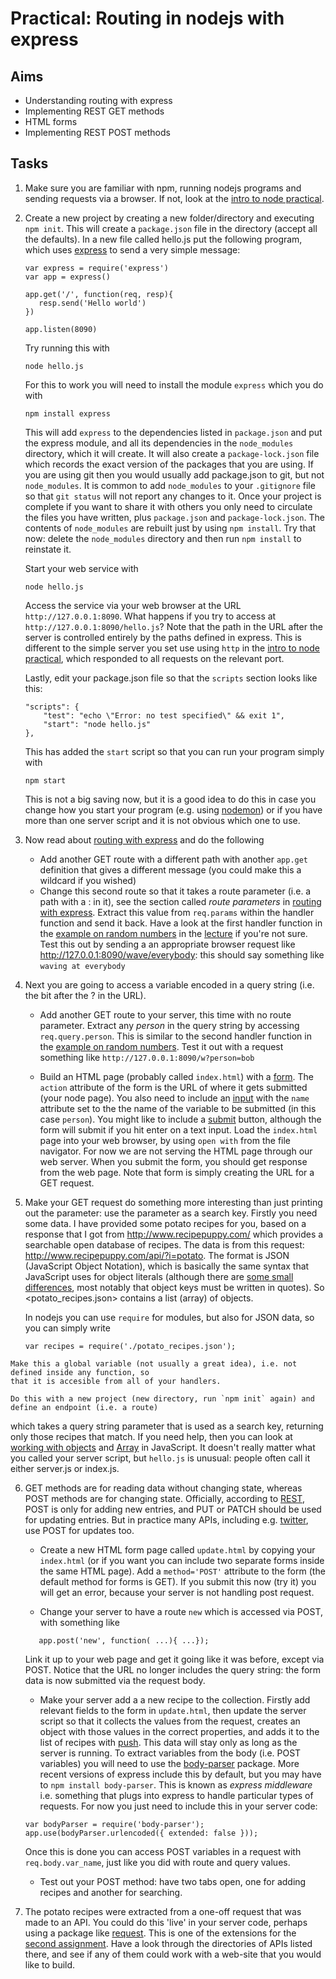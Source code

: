 # Practical: Routing in nodejs with express

## Aims

* Understanding routing with express
* Implementing REST GET methods
* HTML forms
* Implementing REST POST methods


## Tasks

1. Make sure you are familiar with npm, running nodejs programs and sending requests via a
   browser. If not, look at the [intro to node practical](../node_intro/). 

2. Create a new project by creating a new folder/directory and executing `npm init`. This will
   create a `package.json` file in the directory (accept all the defaults). In a new file
   called hello.js put the following program, which uses [express](https://expressjs.com/) to send a
   very simple message: 

    ```
    var express = require('express')
    var app = express()

    app.get('/', function(req, resp){
       resp.send('Hello world')
    })

    app.listen(8090)
    ```

    Try running this with
    
    ```
    node hello.js
    ```

    For this to work you will need to install the module `express` which you do with
    
    ```
    npm install express
    ```
    
    This will add `express` to the dependencies listed in `package.json` and put the express module,
    and all its dependencies in the `node_modules` directory, which it will create. It will also
    create a `package-lock.json` file which records the exact version of the packages that you are
    using. If you are using git then you would usually add package.json to git, but not
    `node_modules`. It is common to add `node_modules` to your `.gitignore` file so that `git status` will
    not report any changes to it. Once your project is complete if you want to share it with others you only need to circulate the files
    you have written, plus `package.json` and `package-lock.json`. The contents of `node_modules`
    are rebuilt just by using `npm install`. Try that now: delete the `node_modules` directory and
    then run `npm install` to reinstate it.
    
    Start your web service with
    
    ```
    node hello.js
    ```
    
    Access the service via your web browser at the URL `http://127.0.0.1:8090`. What happens if you try
    to access at `http://127.0.0.1:8090/hello.js`? Note that the path in the URL after the server is
    controlled entirely by the paths defined in express. This is different to the simple server you set
    use using `http` in the [intro to node practical](../node_intro/), which responded to all requests
    on the relevant port.
    
    Lastly, edit your package.json file so that the `scripts` section looks like this:
    
    ```
    "scripts": {
        "test": "echo \"Error: no test specified\" && exit 1",
        "start": "node hello.js"
    },
    ```
    
    This has added the `start` script so that you can run your program simply with
    
    ```
    npm start
    ```
    
    This is not a big saving now, but it is a good idea to do this in case you change how you
    start your program (e.g. using [nodemon](https://www.npmjs.com/package/nodemon)) or if you have
    more than one server script and it is not obvious which one to use.


3. Now read about [routing with express](https://expressjs.com/en/guide/routing.html) and do the following

    * Add another GET route with a different path with another `app.get` definition that gives a
      different message (you could make this a wildcard if you wished)
    * Change this second route so that it takes a route parameter (i.e. a path with a : in it), see
      the section called _route parameters_ in [routing with
      express](https://expressjs.com/en/guide/routing.html). Extract this value from `req.params`
      within the handler function and send it back. Have a look at the first handler function in the
      [example on random numbers][random] in the [lecture][] if you're not
      sure. Test this out by sending a an appropriate browser request like
      <http://127.0.0.1:8090/wave/everybody>: this should say something like `waving at everybody`

4. Next you are going to access a variable encoded in a query string (i.e. the bit after the ? in
   the URL).
   
     * Add another GET route to your server, this time with no route parameter. Extract any _person_
     in the query string by accessing `req.query.person`. This is similar to the second handler
     function in the [example on random numbers][random]. Test it out with a request something like
     `http://127.0.0.1:8090/w?person=bob`
         
     * Build an HTML page (probably called `index.html`) with a
     [form](https://developer.mozilla.org/en-US/docs/Web/HTML/Element/form). The `action` attribute
     of the form is the URL of where it gets submitted (your node page). You also need to include
     an [input](https://developer.mozilla.org/en-US/docs/Web/HTML/Element/input) with the `name`
     attribute set to the the name of the variable to be submitted (in this case `person`). You
     might like to include a
     [submit](https://developer.mozilla.org/en-US/docs/Web/HTML/Element/input/submit) button,
     although the form will submit if you hit enter on a text input. 
     Load the `index.html` page into your web browser, by using `open with` from the file
     navigator. For now we are not serving the HTML page through our web server. 
     When you submit the form, you
     should get response from the web page. Note that form is simply creating the URL for a GET request.


5.   Make your GET request do something more interesting than just printing out the parameter: use the
   parameter as a search key. Firstly you need some data. I have provided some potato recipes for
   you, based on a response that I got from <http://www.recipepuppy.com/> which provides a
   searchable open database of recipes. The data is from this request:
   <http://www.recipepuppy.com/api/?i=potato>. The format is JSON (JavaScript Object Notation),
   which is basically the same syntax that JavaScript uses for object literals (although there are
   [some small
   differences](https://developer.mozilla.org/en-US/docs/Web/JavaScript/Reference/Global_Objects/JSON),
   most notably that object keys must be written in quotes). So <potato_recipes.json> contains a list (array) of
   objects.
   
     In nodejs you can use `require` for modules, but also for JSON data, so you can simply write
   
     ```
     var recipes = require('./potato_recipes.json');
     ```
   
    Make this a global variable (not usually a great idea), i.e. not defined inside any function, so
    that it is accesible from all of your handlers. 
   
    Do this with a new project (new directory, run `npm init` again) and define an endpoint (i.e. a route)
   which takes a query string parameter that is used as a search key, returning only those recipes
   that match. If you need help, then you can look at [working with
   objects](https://developer.mozilla.org/en-US/docs/Web/JavaScript/Guide/Working_with_Objects) and
   [Array](https://developer.mozilla.org/en-US/docs/Web/JavaScript/Reference/Global_Objects/Array)
   in JavaScript. It doesn't really matter what you called your server script, but `hello.js` is
   unusual: people often call it either server.js or index.js. 

6.  GET methods are for reading data without changing state, whereas POST methods are for changing
   state. Officially, according to
   [REST](https://en.wikipedia.org/wiki/Representational_state_transfer), POST is only for adding new
   entries, and PUT or PATCH should be used for updating entries. But in practice many APIs,
   including e.g. [twitter](https://developer.twitter.com/en/docs/api-reference-index), use POST for
   updates too.
   
    * Create a new HTML form page called `update.html` by copying your `index.html` (or if you want you can include two separate
     forms inside the same HTML page). Add a `method='POST'` attribute to the form (the default
     method for forms is GET). If you submit this now (try it) you will get an error, because your
     server is not handling post request. 
     
    * Change your server to have a route `new` which is accessed via POST, with something like
    ```
       app.post('new', function( ...){ ...});
    ```
      Link it up to your web page and get it going like it was before, except via POST. Notice that
   the URL no longer includes the query string: the form data is now submitted via the request body.
   
    * Make your server add a a new recipe to the collection. Firstly add relevant fields to the form
     in `update.html`, then update the server script so that it collects the values from the
     request, creates an object with those values in the correct properties, and adds it to the list
     of recipes with
     [push](https://developer.mozilla.org/en-US/docs/Web/JavaScript/Reference/Global_Objects/Array/push). This
     data will stay only as long as the server is running. To extract variables from the body
     (i.e. POST variables) you will need to use the
     [body-parser](https://www.npmjs.com/package/body-parser) package. More recent versions of
     express include this by default, but you may have to `npm install body-parser`. This is known
     as _express middleware_ i.e. something that plugs into express to handle particular types of
     requests. For now you just need to include this in your server code:
     ```
     var bodyParser = require('body-parser');
     app.use(bodyParser.urlencoded({ extended: false }));
     ```
     Once this is done you can access POST variables in a request with `req.body.var_name`, just
     like you did with route and query values.
     
     
    * Test out your POST method: have two tabs open, one for adding recipes and another for searching.


7. The potato recipes were extracted from a one-off request that was made to an API. You could do
   this 'live' in your server code, perhaps using a package like
   [request](https://www.npmjs.com/package/request). This is one of the extensions for the [second
   assignment](https://github.com/stevenaeola/gitpitch/tree/master/prog/assessment_2_prog_1819). Have
   a look through the directories of APIs listed there, and see if any of them could work with a
   web-site that you would like to build.

[lecture]: https://github.com/stevenaeola/gitpitch/tree/master/prog/js_intro_node/README.md
[random]: https://github.com/stevenaeola/gitpitch/blob/master/prog/js_intro_node/express_parameters.js
